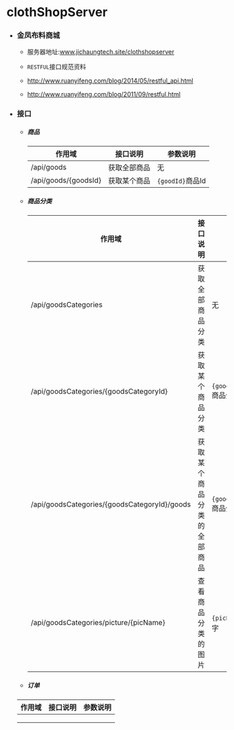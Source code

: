 # clothShopServer
- ### 金凤布料商城

  - 服务器地址:www.jichaungtech.site/clothshopserver


  -  ``RESTFUL``接口规范资料
    - http://www.ruanyifeng.com/blog/2014/05/restful_api.html
    - http://www.ruanyifeng.com/blog/2011/09/restful.html


- ### 接口

  - ##### 商品

    | 作用域                  | 接口说明   | 参数说明             |
    | -------------------- | ------ | ---------------- |
    | /api/goods           | 获取全部商品 | 无                |
    | /api/goods/{goodsId} | 获取某个商品 | ``{goodId}``商品Id |

  - ##### 商品分类

    | 作用域                                      | 接口说明          | 参数说明                        |
    | ---------------------------------------- | ------------- | --------------------------- |
    | /api/goodsCategories                     | 获取全部商品分类      | 无                           |
    | /api/goodsCategories/{goodsCategoryId}   | 获取某个商品分类      | ``{goodsCategoryId}``商品分类Id |
    | /api/goodsCategories/{goodsCategoryId}/goods | 获取某个商品分类的全部商品 | ``{goodsCategoryId}``商品分类Id |
    | /api/goodsCategories/picture/{picName}   | 查看商品分类的图片     | ``{picName}``图片的名字          |

  - ##### 订单

  | 作用域  | 接口说明 | 参数说明 |
  | ---- | ---- | ---- |
  |      |      |      |
  |      |      |      |
  |      |      |      |

  ​

  ##### 